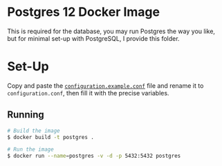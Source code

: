 # Postgres 12 Docker Image

This is required for the database, you may run Postgres the way you like, but for minimal set-up with PostgreSQL, I
provide this folder.

# Set-Up

Copy and paste the [`configuration.example.conf`] file and rename it to `configuration.conf`, then fill it
with the precise variables.

[`configuration.example.conf`]: /docker/postgres/configuration.example.conf

## Running

```bash
# Build the image
$ docker build -t postgres .

# Run the image
$ docker run --name=postgres -v -d -p 5432:5432 postgres
```

